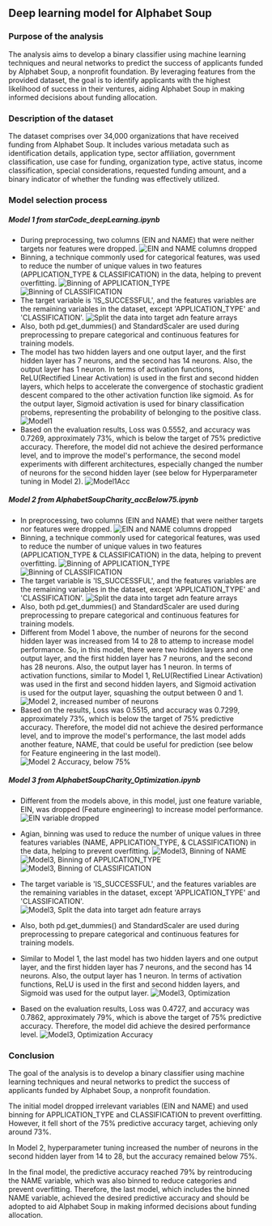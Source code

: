 ## Deep learning model for Alphabet Soup

### Purpose of the analysis

The analysis aims to develop a binary classifier using machine learning techniques and neural networks to predict the success of applicants funded by Alphabet Soup, a nonprofit foundation. By leveraging features from the provided dataset, the goal is to identify applicants with the highest likelihood of success in their ventures, aiding Alphabet Soup in making informed decisions about funding allocation.

### Description of the dataset

The dataset comprises over 34,000 organizations that have received funding from Alphabet Soup. It includes various metadata such as identification details, application type, sector affiliation, government classification, use case for funding, organization type, active status, income classification, special considerations, requested funding amount, and a binary indicator of whether the funding was effectively utilized.

### Model selection process

##### Model 1 from starCode_deepLearning.ipynb

- During preprocessing, two columns (EIN and NAME) that were neither targets nor features were dropped.
  ![EIN and NAME columns dropped](model1_EIN&NAME_dropped.png)
- Binning, a technique commonly used for categorical features, was used to reduce the number of unique values in two features (APPLICATION_TYPE & CLASSIFICATION) in the data, helping to prevent overfitting.
  ![Binning of APPLICATION_TYPE](binning_APPTYPE.png)
  ![Binning of CLASSIFICATION](binning_CLS.png)
- The target variable is 'IS_SUCCESSFUL', and the features variables are the remaining variables in the dataset, except 'APPLICATION_TYPE' and 'CLASSIFICATION'.
  ![Split the data into target adn feature arrays](split_to_targetANDfeatures.png)
- Also, both pd.get_dummies() and StandardScaler are used during preprocessing to prepare categorical and continuous features for training models.
- The model has two hidden layers and one output layer, and the first hidden layer has 7 neurons, and the second has 14 neurons. Also, the output layer has 1 neuron. In terms of activation functions, ReLU(Rectified Linear Activation) is used in the first and second hidden layers, which helps to accelerate the convergence of stochastic gradient descent compared to the other activation function like sigmoid. As for the output layer, Sigmoid activation is used for binary classification probems, representing the probability of belonging to the positive class.
  ![Model1](model1.png)
- Based on the evaluation results, Loss was 0.5552, and accuracy was 0.7269, approximately 73%, which is below the target of 75% predictive accuracy. Therefore, the model did not achieve the desired performance level, and to improve the model's performance, the second model experiments with different architectures, especially changed the number of neurons for the second hidden layer (see below for Hyperparameter tuning in Model 2).
  ![Model1Acc](model1Acc.png)

##### Model 2 from AlphabetSoupCharity_accBelow75.ipynb

- In preprocessing, two columns (EIN and NAME) that were neither targets nor features were dropped.
  ![EIN and NAME columns dropped](model1_EIN&NAME_dropped.png)
- Binning, a technique commonly used for categorical features, was used to reduce the number of unique values in two features (APPLICATION_TYPE & CLASSIFICATION) in the data, helping to prevent overfitting.
  ![Binning of APPLICATION_TYPE](binning_APPTYPE.png)
  ![Binning of CLASSIFICATION](binning_CLS.png)
- The target variable is 'IS_SUCCESSFUL', and the features variables are the remaining variables in the dataset, except 'APPLICATION_TYPE' and 'CLASSIFICATION'.
  ![Split the data into target adn feature arrays](split_to_targetANDfeatures.png)
- Also, both pd.get_dummies() and StandardScaler are used during preprocessing to prepare categorical and continuous features for training models.
- Different from Model 1 above, the number of neurons for the second hidden layer was increased from 14 to 28 to attemp to increase model performance. So, in this model, there were two hidden layers and one output layer, and the first hidden layer has 7 neurons, and the second has 28 neurons. Also, the output layer has 1 neuron. In terms of activation functions, similar to Model 1, ReLU(Rectified Linear Activation) was used in the first and second hidden layers, and Sigmoid activation is used for the output layer, squashing the output between 0 and 1.
  ![Model 2, increased number of neurons](model2.png)
- Based on the results, Loss was 0.5515, and accuracy was 0.7299, approximately 73%, which is below the target of 75% predictive accuracy. Therefore, the model did not achieve the desired performance level, and to improve the model's performance, the last model adds another feature, NAME, that could be useful for prediction (see below for Feature engineering in the last model).
  ![Model 2 Accuracy, below 75%](model2Acc.png)

##### Model 3 from AlphabetSoupCharity_Optimization.ipynb

- Different from the models above, in this model, just one feature variable, EIN, was dropped (Feature engineering) to increase model performance.
  ![EIN variable dropped](model3_EIN_dropped.png)

- Agian, binning was used to reduce the number of unique values in three features variables (NAME, APPLICATION_TYPE, & CLASSIFICATION) in the data, helping to prevent overfitting.
  ![Model3, Binning of NAME](model3_binning_NAME.png)
  ![Model3, Binning of APPLICATION_TYPE](model3_binning_APPTYPE.png)
  ![Model3, Binning of CLASSIFICATION](model3_binning_CLS.png)
- The target variable is 'IS_SUCCESSFUL', and the features variables are the remaining variables in the dataset, except 'APPLICATION_TYPE' and 'CLASSIFICATION'.
  ![Model3, Split the data into target adn feature arrays](model3_split_to_targetANDfeatures.png)
- Also, both pd.get_dummies() and StandardScaler are used during preprocessing to prepare categorical and continuous features for training models.
- Similar to Model 1, the last model has two hidden layers and one output layer, and the first hidden layer has 7 neurons, and the second has 14 neurons. Also, the output layer has 1 neuron. In terms of activation functions, ReLU is used in the first and second hidden layers, and Sigmoid was used for the output layer.
  ![Model3, Optimization](model3.png)
- Based on the evaluation results, Loss was 0.4727, and accuracy was 0.7862, approximately 79%, which is above the target of 75% predictive accuracy. Therefore, the model did achieve the desired performance level.
  ![Model3, Optimization Accuracy](model3Acc.png)

### Conclusion

The goal of the analysis is to develop a binary classifier using machine learning techniques and neural networks to predict the success of applicants funded by Alphabet Soup, a nonprofit foundation.

The initial model dropped irrelevant variables (EIN and NAME) and used binning for APPLICATION_TYPE and CLASSIFICATION to prevent overfitting. However, it fell short of the 75% predictive accuracy target, achieving only around 73%.

In Model 2, hyperparameter tuning increased the number of neurons in the second hidden layer from 14 to 28, but the accuracy remained below 75%.

In the final model, the predictive accuracy reached 79% by reintroducing the NAME variable, which was also binned to reduce categories and prevent overfitting. Therefore, the last model, which includes the binned NAME variable, achieved the desired predictive accuracy and should be adopted to aid Alphabet Soup in making informed decisions about funding allocation.
